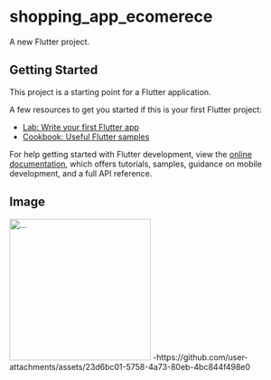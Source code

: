 # shopping_app_ecomerece

A new Flutter project.

## Getting Started

This project is a starting point for a Flutter application.

A few resources to get you started if this is your first Flutter project:

- [Lab: Write your first Flutter app](https://docs.flutter.dev/get-started/codelab)
- [Cookbook: Useful Flutter samples](https://docs.flutter.dev/cookbook)

For help getting started with Flutter development, view the
[online documentation](https://docs.flutter.dev/), which offers tutorials,
samples, guidance on mobile development, and a full API reference.


## Image 
<img src="https://github.com/user-attachments/assets/23d6bc01-5758-4a73-80eb-4bc844f498e0" alt="..." width="250" height="250"/>
-https://github.com/user-attachments/assets/23d6bc01-5758-4a73-80eb-4bc844f498e0